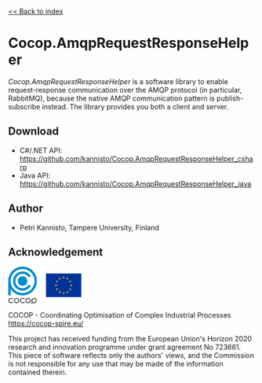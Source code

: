 
[<< Back to index](index.html)

# Cocop.AmqpRequestResponseHelper

_Cocop.AmqpRequestResponseHelper_ is a software library to enable
request-response communication over the AMQP protocol (in particular,
RabbitMQ), because the native AMQP communication pattern is publish-subscribe
instead. The library provides you both a client and server.


## Download

* C#/.NET API: https://github.com/kannisto/Cocop.AmqpRequestResponseHelper_csharp
* Java API: https://github.com/kannisto/Cocop.AmqpRequestResponseHelper_java


## Author

* Petri Kannisto, Tampere University, Finland


## Acknowledgement


<img src="logos.png" alt="COCOP and EU" style="display:block;margin-right:auto" />

COCOP - Coordinating Optimisation of Complex Industrial Processes  
https://cocop-spire.eu/

This project has received funding from the European Union's Horizon 2020
research and innovation programme under grant agreement No 723661. This piece
of software reflects only the authors' views, and the Commission is not
responsible for any use that may be made of the information contained therein.

